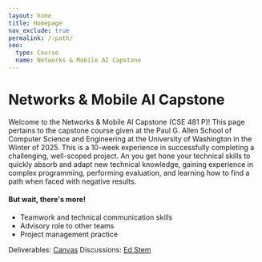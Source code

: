 ```yaml
---
layout: home
title: Homepage
nav_exclude: true
permalink: /:path/
seo:
  type: Course
  name: Networks & Mobile AI Capstone
---
```


# Networks & Mobile AI Capstone

Welcome to the Networks & Mobile AI Capstone (CSE 481 P)! This page pertains to the capstone course given at the Paul G. Allen School of Computer Science and Engineering at the University of Washington in the Winter of 2025. This is a 10-week experience in successfully completing a challenging, well-scoped project. An you get hone your technical skills to quickly absorb and adapt new technical knowledge, gaining experience in complex programming, performing evaluation, and learning how to find a path when faced with negative results.

#### But wait, there's more!
- Teamwork and technical communication skills
- Advisory role to other teams
- Project management practice

Deliverables: [Canvas](https://canvas.uw.edu/courses/1779855)
Discussions: [Ed Stem](https://edstem.org/us/courses/72199/discussion)



<!-- ## Getting Started

Getting started with Just the Class is simple.

1. Create a [new repository based on Just the Class](https://github.com/kevinlin1/just-the-class/generate).
1. Update `_config.yml` and `README.md` with your course information. [Be sure to update the url and baseurl](https://mademistakes.com/mastering-jekyll/site-url-baseurl/).
1. Configure a [publishing source for GitHub Pages](https://help.github.com/en/articles/configuring-a-publishing-source-for-github-pages). Your course website is now live!
1. Edit and create `.md` [Markdown files](https://guides.github.com/features/mastering-markdown/) to add more content pages.

Just the Class has been used by instructors at Stanford University ([CS 161](https://stanford-cs161.github.io/winter2021/)), UC Berkeley ([Data 100](https://ds100.org/fa21/)), UC Santa Barbara ([CSW8](https://ucsb-csw8.github.io/s22/)), Northeastern University ([CS4530/5500](https://neu-se.github.io/CS4530-CS5500-Spring-2021/)), and Carnegie Mellon University ([17-450/17-950](https://cmu-crafting-software.github.io/)). Share your course website and find more examples in the [show and tell discussion](https://github.com/kevinlin1/just-the-class/discussions/categories/show-and-tell)!

### Local development environment

Just the Class requires no special Jekyll plugins and can run on GitHub Pages' standard Jekyll compiler. To setup a local development environment, clone your template repository and follow the GitHub Docs on [Testing your GitHub Pages site locally with Jekyll](https://docs.github.com/en/pages/setting-up-a-github-pages-site-with-jekyll/testing-your-github-pages-site-locally-with-jekyll). -->
